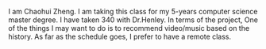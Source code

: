 I am Chaohui Zheng. I am taking this class for my 5-years computer science master degree. I have taken 340 with Dr.Henley. In terms of the project, 
One of the things I may want to do is to recommend video/music based on the history. As far as the schedule goes, I prefer to have a remote class.
